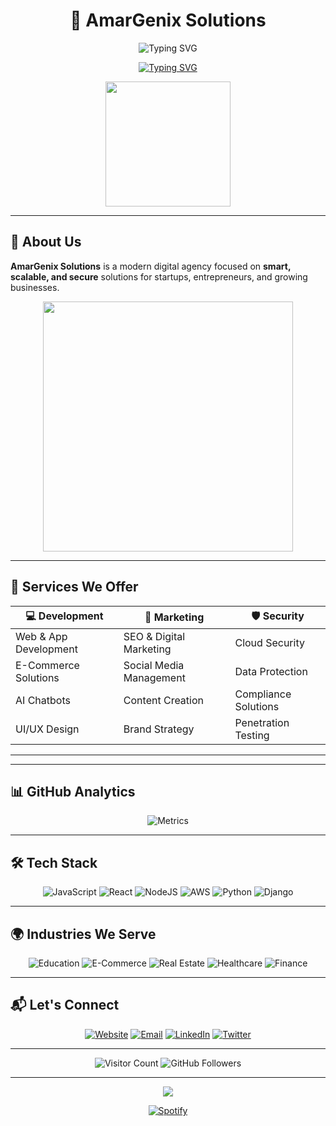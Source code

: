 <!-- GitHub README for AmarGenix Solutions -->

<h1 align="center">🚀 AmarGenix Solutions</h1>
<p align="center">
  <img src="https://readme-typing-svg.herokuapp.com?font=Montserrat&weight=500&size=24&pause=1000&color=2C97DE&center=true&vCenter=true&width=500&lines=Empowering+Startups+%26+SMEs+with+Tech;Web+%7C+Cloud+%7C+AI+%7C+Mobile+Solutions;Let%27s+Build+The+Future+Together" alt="Typing SVG" />
</p>

<p align="center">
  <a href="https://git.io/typing-svg"><img src="https://readme-typing-svg.demolab.com?font=Fira+Code&pause=1000&color=00C9A7&center=true&vCenter=true&width=435&lines=Innovative+Digital+Solutions;Trusted+by+100%2B+Clients;Cutting+Edge+Technology" alt="Typing SVG" /></a>
</p>

<div align="center">
  <img src="https://media.giphy.com/media/v1.Y2lkPTc5MGI3NjExcW5hNnV0d2J6Y3Z0bWJ5b3R0a2V1dGJ5dWQ0eXZ5d3hqZzB5eGJzMyZlcD12MV9pbnRlcm5hbF9naWZfYnlfaWQmY3Q9Zw/qgQUggAC3Pfv687qPC/giphy.gif" width="200"/>
</div>

---

## 💼 About Us
**AmarGenix Solutions** is a modern digital agency focused on **smart, scalable, and secure** solutions for startups, entrepreneurs, and growing businesses.

<div align="center">
  <img src="https://media.giphy.com/media/L1R1tvI9svkIWwpVYr/giphy.gif" width="400"/>
  
</div>

---

## 🔧 Services We Offer
<div align="center">
  
| 💻 Development | 🚀 Marketing | 🛡️ Security |
|--------------|-------------|-------------|
| Web & App Development | SEO & Digital Marketing | Cloud Security |
| E-Commerce Solutions | Social Media Management | Data Protection |
| AI Chatbots | Content Creation | Compliance Solutions |
| UI/UX Design | Brand Strategy | Penetration Testing |

</div>

---



---

## 📊 GitHub Analytics

<div align="center">
  
![Metrics](https://metrics.lecoq.io/amargenix?template=classic&isocalendar=1&languages=1&achievements=1&activity=1&base=header%2C%20activity%2C%20community%2C%20repositories%2C%20metadata&base.indepth=false&base.hireable=false&base.skip=false&isocalendar=false&isocalendar.duration=half-year&languages=false&languages.limit=8&languages.threshold=0%25&languages.other=false&languages.colors=github&languages.sections=most-used&languages.indepth=false&languages.analysis.timeout=15&languages.analysis.timeout.repositories=7.5&languages.categories=markup%2C%20programming&languages.recent.categories=markup%2C%20programming&languages.recent.load=300&languages.recent.days=14&achievements=false&achievements.threshold=C&achievements.secrets=true&achievements.display=detailed&achievements.limit=0&activity=false&activity.limit=5&activity.load=300&activity.days=14&activity.visibility=all&activity.timestamps=false&activity.filter=all&config.timezone=Asia%2FKolkata)

</div>

---

## 🛠️ Tech Stack

<div align="center">
  
![JavaScript](https://img.shields.io/badge/javascript-%23323330.svg?style=for-the-badge&logo=javascript&logoColor=%23F7DF1E)
![React](https://img.shields.io/badge/react-%2320232a.svg?style=for-the-badge&logo=react&logoColor=%2361DAFB)
![NodeJS](https://img.shields.io/badge/node.js-6DA55F?style=for-the-badge&logo=node.js&logoColor=white)
![AWS](https://img.shields.io/badge/AWS-%23FF9900.svg?style=for-the-badge&logo=amazon-aws&logoColor=white)
![Python](https://img.shields.io/badge/python-3670A0?style=for-the-badge&logo=python&logoColor=ffdd54)
![Django](https://img.shields.io/badge/django-%23092E20.svg?style=for-the-badge&logo=django&logoColor=white)

</div>

---

## 🌍 Industries We Serve

<div align="center">
  
![Education](https://img.shields.io/badge/Education-2C97DE?style=for-the-badge)
![E-Commerce](https://img.shields.io/badge/E--Commerce-00C9A7?style=for-the-badge)
![Real Estate](https://img.shields.io/badge/Real_Estate-FF6B6B?style=for-the-badge)
![Healthcare](https://img.shields.io/badge/Healthcare-845EC2?style=for-the-badge)
![Finance](https://img.shields.io/badge/Finance-008F7A?style=for-the-badge)

</div>

---

## 📬 Let's Connect

<div align="center">
  
[![Website](https://img.shields.io/badge/Website-amargenix.com-2C97DE?style=for-the-badge&logo=google-chrome&logoColor=white)](https://amargenix.com)
[![Email](https://img.shields.io/badge/Email-contact@amargenix.com-00C9A7?style=for-the-badge&logo=gmail&logoColor=white)](mailto:contact@amargenix.com)
[![LinkedIn](https://img.shields.io/badge/LinkedIn-AmarGenix-0077B5?style=for-the-badge&logo=linkedin&logoColor=white)](https://linkedin.com/company/amargenix)
[![Twitter](https://img.shields.io/badge/Twitter-AmarGenix-1DA1F2?style=for-the-badge&logo=twitter&logoColor=white)](https://twitter.com/amargenix)

</div>

---

<div align="center">
  
![Visitor Count](https://komarev.com/ghpvc/?username=amargenix&color=00C9A7&style=for-the-badge)
![GitHub Followers](https://img.shields.io/github/followers/amargenix?color=2C97DE&style=for-the-badge)

</div>

---

<p align="center">
  <img src="https://capsule-render.vercel.app/api?type=waving&color=0:2c97de,100:00c9a7&height=120&section=footer&animation=fadeIn&fontAlignY=70"/>
</p>

<div align="center">
  
[![Spotify](https://novatorem-amargenix.vercel.app/api/spotify)](https://open.spotify.com/user/yourusername)

</div>
